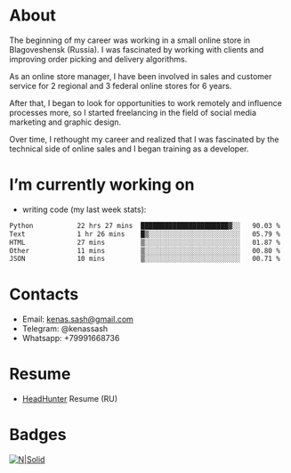 # About
The beginning of my career was working in a small online store in Blagoveshensk (Russia). I was fascinated by working with clients and improving order picking and delivery algorithms.

As an online store manager, I have been involved in sales and customer service for 2 regional and 3 federal online stores for 6 years.

After that, I began to look for opportunities to work remotely and influence processes more, so I started freelancing in the field of social media marketing and graphic design.

Over time, I rethought my career and realized that I was fascinated by the technical side of online sales and I began training as a developer.


# I’m currently working on
- writing code (my last week stats):
```sh
Python           22 hrs 27 mins  ██████████████████████▓░░   90.03 %
Text             1 hr 26 mins    █▒░░░░░░░░░░░░░░░░░░░░░░░   05.79 %
HTML             27 mins         ▒░░░░░░░░░░░░░░░░░░░░░░░░   01.87 %
Other            11 mins         ▒░░░░░░░░░░░░░░░░░░░░░░░░   00.80 %
JSON             10 mins         ▒░░░░░░░░░░░░░░░░░░░░░░░░   00.71 %
```

# Contacts

- Email: kenas.sash@gmail.com
- Telegram: @kenassash
- Whatsapp: +79991668736

# Resume
- [HeadHunter](https://blagoveschensk.hh.ru/resume/593c9379ff034f2f590039ed1f66674b337677) Resume (RU)

# Badges
[![N|Solid](https://www.codewars.com/users/kenassash/badges/large?logo=false)](https://www.codewars.com/users/kenassash)
